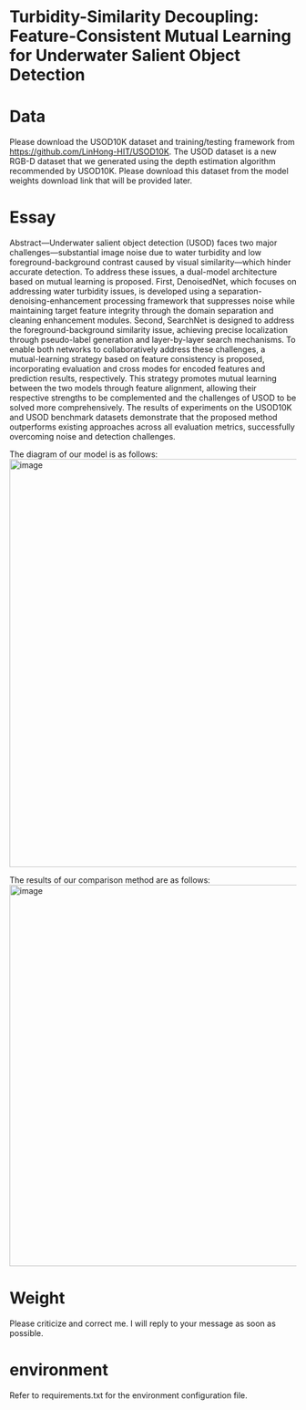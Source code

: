 # Turbidity-Similarity Decoupling: Feature-Consistent Mutual Learning for Underwater Salient Object Detection
# Data
Please download the USOD10K dataset and training/testing framework from https://github.com/LinHong-HIT/USOD10K.
The USOD dataset is a new RGB-D dataset that we generated using the depth estimation algorithm recommended by USOD10K. Please download this dataset from the model weights download link that will be provided later.

# Essay
Abstract—Underwater salient object detection (USOD) faces two major challenges—substantial image noise due to water turbidity and low foreground-background contrast caused by visual similarity—which hinder accurate detection. To address these issues, a dual-model architecture based on mutual learning is proposed. First, DenoisedNet, which focuses on addressing water turbidity issues, is developed using a separation-denoising-enhancement processing framework that suppresses noise while maintaining target feature integrity through the domain separation and cleaning enhancement modules. Second, SearchNet is designed to address the foreground-background similarity issue, achieving precise localization through pseudo-label generation and layer-by-layer search mechanisms. To enable both networks to collaboratively address these challenges, a mutual-learning strategy based on feature consistency is proposed, incorporating evaluation and cross modes for encoded features and prediction results, respectively. This strategy promotes mutual learning between the two models through feature alignment, allowing their respective strengths to be complemented and the challenges of USOD to be solved more comprehensively. The results of experiments on the USOD10K and USOD benchmark datasets demonstrate that the proposed method outperforms existing approaches across all evaluation metrics, successfully overcoming noise and detection challenges.

The diagram of our model is as follows:
<img width="753" height="716" alt="image" src="https://github.com/user-attachments/assets/06b455c3-998a-44f5-ba1f-803e3bacab7b" />

The results of our comparison method are as follows:
<img width="847" height="669" alt="image" src="https://github.com/user-attachments/assets/fffb92ca-d461-4230-9e74-39064a89ce8d" />

# Weight
Please criticize and correct me. I will reply to your message as soon as possible.

# environment
Refer to requirements.txt for the environment configuration file.

